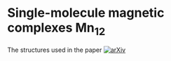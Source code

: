 # Single-molecule magnetic complexes Mn<sub>12</sub>   

The structures used in the paper [![arXiv](https://img.shields.io/badge/ChemRxiv-m5fgw_(2022)-9cf)](https://doi.org/10.1063/1.5099396)  



